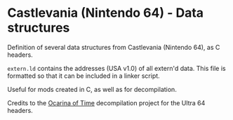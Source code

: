 # Castlevania (Nintendo 64) - Data structures

Definition of several data structures from Castlevania (Nintendo 64), as C headers.

`extern.ld` contains the addresses (USA v1.0) of all extern'd data. This file is formatted so that it can be included in a linker script.

Useful for mods created in C, as well as for decompilation.

Credits to the [Ocarina of Time](https://github.com/zeldaret/oot) decompilation project for the Ultra 64 headers.